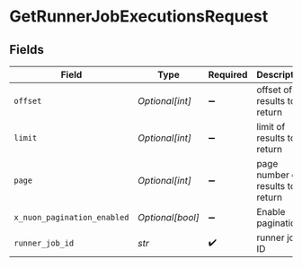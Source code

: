 # GetRunnerJobExecutionsRequest


## Fields

| Field                            | Type                             | Required                         | Description                      |
| -------------------------------- | -------------------------------- | -------------------------------- | -------------------------------- |
| `offset`                         | *Optional[int]*                  | :heavy_minus_sign:               | offset of results to return      |
| `limit`                          | *Optional[int]*                  | :heavy_minus_sign:               | limit of results to return       |
| `page`                           | *Optional[int]*                  | :heavy_minus_sign:               | page number of results to return |
| `x_nuon_pagination_enabled`      | *Optional[bool]*                 | :heavy_minus_sign:               | Enable pagination                |
| `runner_job_id`                  | *str*                            | :heavy_check_mark:               | runner job ID                    |